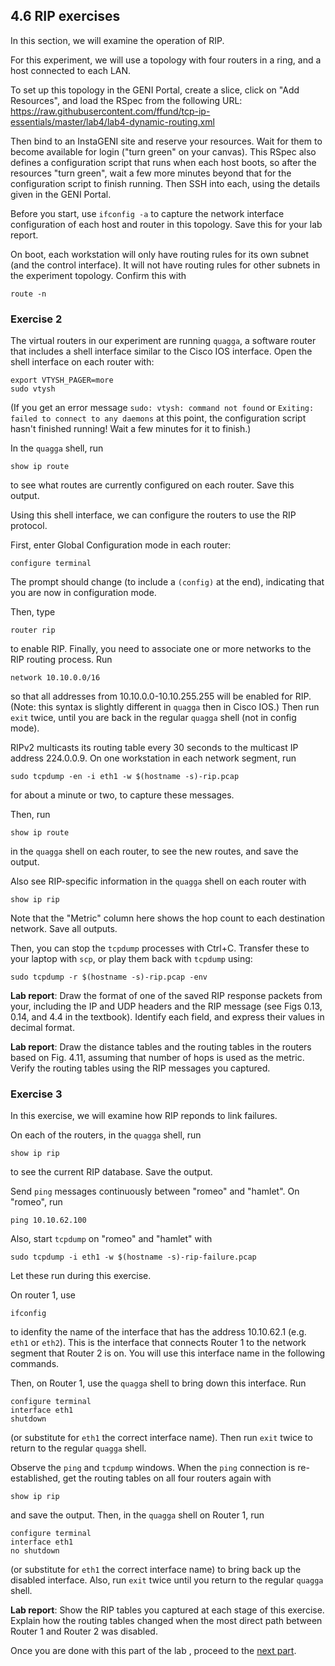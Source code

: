 ## 4.6 RIP exercises

In this section, we will examine the operation of RIP.

For this experiment, we will use a topology with four routers in a ring, and a host connected to each LAN.

To set up this topology in the GENI Portal, create a slice, click on "Add Resources", and load the RSpec from the following URL: https://raw.githubusercontent.com/ffund/tcp-ip-essentials/master/lab4/lab4-dynamic-routing.xml

Then bind to an InstaGENI site and reserve your resources. Wait for them to become available for login ("turn green" on your canvas). This RSpec also defines a configuration script that runs when each host boots, so after the resources "turn green", wait a few more minutes beyond that for the configuration script to finish running. Then SSH into each, using the details given in the GENI Portal.

Before you start, use `ifconfig -a` to capture the network interface configuration of each host and router in this topology. Save this for your lab report.

On boot, each workstation will only have routing rules for its own subnet (and the control interface). It will not have routing rules for other subnets in the experiment topology. Confirm this with

```
route -n
```

### Exercise 2

The virtual routers in our experiment are running `quagga`, a software router that includes a shell interface similar to the Cisco IOS interface. Open the shell interface on each router with:

```
export VTYSH_PAGER=more
sudo vtysh
```

(If you get an error message `sudo: vtysh: command not found` or `Exiting: failed to connect to any daemons` at this point, the configuration script hasn't finished running! Wait a few minutes for it to finish.)

In the `quagga` shell, run

```
show ip route
```

to see what routes are currently configured on each router. Save this output.

Using this shell interface, we can configure the routers to use the RIP protocol.

First, enter Global Configuration mode in each router:


```
configure terminal
```

The prompt should change (to include a `(config)` at the end), indicating that you are now in configuration mode.

Then, type

```
router rip
```

to enable RIP. Finally, you need to associate one or more networks to the RIP routing process. Run

```
network 10.10.0.0/16
```

so that all addresses from 10.10.0.0-10.10.255.255 will be enabled for RIP. (Note: this syntax is slightly different in `quagga` then in Cisco IOS.) Then run `exit` twice, until you are back in the regular `quagga` shell (not in config mode).

RIPv2 multicasts its routing table every 30 seconds to the multicast IP address 224.0.0.9. On one workstation in each network segment, run

```
sudo tcpdump -en -i eth1 -w $(hostname -s)-rip.pcap
```

for about a minute or two, to capture these messages.

Then, run

```
show ip route
```

in the `quagga` shell on each router, to see the new routes, and save the output. 


Also see RIP-specific information in the `quagga` shell on each router with 

```
show ip rip
```

Note that the "Metric" column here shows the hop count to each destination network. Save all outputs.

Then, you can stop the `tcpdump` processes with Ctrl+C. Transfer these to your laptop with `scp`, or play them back with `tcpdump` using:

```
sudo tcpdump -r $(hostname -s)-rip.pcap -env
```

**Lab report**: Draw the format of one of the saved RIP response packets from your, including the IP and UDP headers and the RIP message (see Figs 0.13, 0.14, and 4.4 in the textbook). Identify each field, and express their values in decimal format. 

**Lab report**: Draw the distance tables and the routing tables in the routers based on Fig. 4.11, assuming that number of hops is used as the metric. Verify the routing tables using the RIP messages you captured.

### Exercise 3

In this exercise, we will examine how RIP reponds to link failures. 

On each of the routers, in the `quagga` shell, run

```
show ip rip
```

to see the current RIP database. Save the output.

Send `ping` messages continuously between "romeo" and "hamlet". On "romeo", run

```
ping 10.10.62.100
```

Also, start `tcpdump` on "romeo" and "hamlet" with

```
sudo tcpdump -i eth1 -w $(hostname -s)-rip-failure.pcap
```

Let these run during this exercise.

On router 1, use

```
ifconfig
```

to idenfity the name of the interface that has the address 10.10.62.1 (e.g. `eth1` or `eth2`). This is the interface that connects Router 1 to the network segment that Router 2 is on. You will use this interface name in the following commands. 

Then, on Router 1, use the `quagga` shell to bring down this interface. Run

```
configure terminal
interface eth1
shutdown
```

(or substitute for `eth1` the correct interface name). Then run `exit` twice to return to the regular `quagga` shell.


Observe the `ping` and `tcpdump` windows. When the `ping` connection is re-established, get the routing tables on all four routers again with 

```
show ip rip
```

and save the output. Then, in the `quagga` shell on Router 1, run

```
configure terminal
interface eth1
no shutdown
```

(or substitute for `eth1` the correct interface name) to bring back up the disabled interface. Also, run `exit` twice until you return to the regular `quagga` shell.

**Lab report**: Show the RIP tables you captured at each stage of this exercise. Explain how the routing tables changed when the most direct path between Router 1 and Router 2 was disabled.


Once you are done with this part of the lab , proceed to the [next part](el5373-lab4-47.md).
